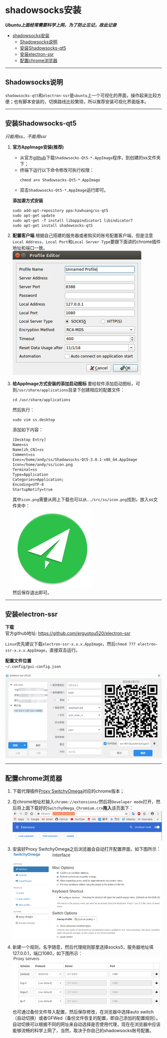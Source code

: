# shadowsocks安装
***Ubuntu上面经常需要科学上网，为了防止忘记，故此记录***
- [shadowsocks安装](#shadowsocks%E5%AE%89%E8%A3%85)
  - [Shadowsocks说明](#shadowsocks%E8%AF%B4%E6%98%8E)
  - [安装Shadowsocks-qt5](#%E5%AE%89%E8%A3%85shadowsocks-qt5)
  - [安装electron-ssr](#%E5%AE%89%E8%A3%85electron-ssr)
  - [配置chrome浏览器](#%E9%85%8D%E7%BD%AEchrome%E6%B5%8F%E8%A7%88%E5%99%A8)

---
## Shadowsocks说明
`shadowsocks-qt5`和`electron-ssr`是`ubuntu`上一个可视化的界面，操作起来比较方便；也有脚本安装的，切换路线比较繁琐，所以推荐安装可视化界面版本。   

---
## 安装Shadowsocks-qt5
*只能用ss，不能用ssr*    
1. **官方AppImage安装(推荐)**
    - 从官方[github](https://github.com/shadowsocks/shadowsocks-qt5/releases)下载`Shadowsocks-Qt5-*.AppImage`程序，到创建的ss文件夹下；
    - 终端下运行以下命令修改可执行权限：   
        ```shell
        chmod a+x Shadowsocks-Qt5-*.AppImage
        ```
    - 双击`Shadowsocks-Qt5-*.AppImage`运行即可。


    **添加源方式安装**
    ```shell
    sudo add-apt-repository ppa:hzwhuang/ss-qt5
    sudo apt-get update
    sudo apt-get -f install libappindicator1 libindicator7
    sudo apt-get install shadowsocks-qt5
    ```
2. **配置客户端**
根据自己搭建的服务器或者购买的账号配置客户端，但是注意`Local Address`、`Local Port`和`Local Server Type`要跟下面讲的chrome插件地址和端口一致。    
![ss配置界面](../img/ss.png)

3. **给AppImage方式安装的添加启动图标**
要给软件添加启动图标，可到`/usr/share/applications`目录下创建相应的配置文件：  
    ```shell
    cd /usr/share/applications
    ```
    然后执行：    
    ```shell
    sudo vim ss.desktop
    ```
    添加如下内容：   
    ```vim
    [Desktop Entry]
    Name=ss
    Name[zh_CN]=ss
    Comment=ss
    Exec=/home/andy/ss/Shadowsocks-Qt5-3.0.1-x86_64.AppImage
    Icon=/home/andy/ss/icon.png
    Terminal=ss
    Type=Application
    Categories=Application;
    Encoding=UTF-8
    StartupNotify=true
    ```
    其中`icon.png`需要从网上下载也可以从`../src/ss/icon.png`找到，放入ss文件夹中：        
    ![icon](../src/ss/icon.png)    
    然后保存退出即可。
---
## 安装electron-ssr
**下载**    
官方github地址: https://github.com/erguotou520/electron-ssr    

`Linux`优先建议下载`electron-ssr-x.x.x.AppImage`，然后`chmod 777 electron-ssr-x.x.x.AppImage`，直接双击运行。    

**配置文件位置**    
`~/.config/gui-config.json`    

![electron-ssr](../img/electron-ssr.png)    

---
## 配置chrome浏览器
1. 下载代理插件[Proxy SwitchyOmega](https://github.com/FelisCatus/SwitchyOmega)对应的chrome版本；
2. 在chrome地址栏输入`chrome://extensions/`然后将`Developer mode`打开，然后将上面下载好的`SwitchyOmega_Chromium.crx`**拖入**该页面下：   
![chrome插件安装](../img/chrome_1.png)

3. 安装好Proxy SwitchyOmega之后浏览器会自动打开配置界面，如下图所示：    
![chrome插件安装](../img/chrome_2.png)

4. 新建一个规则，名字随意，然后代理规则那里选择socks5，服务器地址填127.0.0.1，端口1080，如下图所示：   
![chrome插件安装](../img/chrome_3.png)
也可通过备份文件导入配置，然后保存修改，在浏览器中选择auto switch（自动切换）或者GFWed（备份文件恢复的配置，即自己添加的配置规则）。
自动切换可以根据不同的网址来自动选择是否使用代理，现在在浏览器中应该能够流畅的科学上网了，当然，取决于你自己的shadowsocks账号配置。